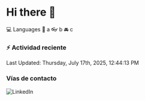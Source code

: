 # Hi there 👋

:computer: Languages
:pencil: a
:eyeglasses: b
:oncoming_automobile: c

### :zap: Actividad reciente
<!--RECENT_ACTIVITY:start-->
<!--RECENT_ACTIVITY:end-->
<!--RECENT_ACTIVITY:last_update-->
Last Updated: Thursday, July 17th, 2025, 12:44:13 PM
<!--RECENT_ACTIVITY:last_update_end-->

### Vías de contacto

![LinkedIn](https://www.linkedin.com/in/irving-hernández-226846205/)
